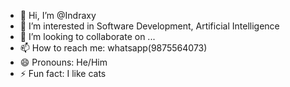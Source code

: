 - 👋 Hi, I’m @Indraxy
- 👀 I’m interested in Software Development, Artificial Intelligence
- 💞️ I’m looking to collaborate on ...
- 📫 How to reach me: whatsapp(9875564073)
- 😄 Pronouns: He/Him
- ⚡ Fun fact: I like cats

<!---
Indraxy/Indraxy is a ✨ special ✨ repository because its `README.md` (this file) appears on your GitHub profile.
You can click the Preview link to take a look at your changes.
--->

